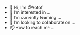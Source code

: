 - 👋 Hi, I’m @Aotof
- 👀 I’m interested in ...
- 🌱 I’m currently learning ...
- 💞️ I’m looking to collaborate on ...
- 📫 How to reach me ...

<!---
Aotof/Aotof is a ✨ special ✨ repository because its `README.md` (this file) appears on your GitHub profile.
You can click the Preview link to take a look at your changes.
--->
